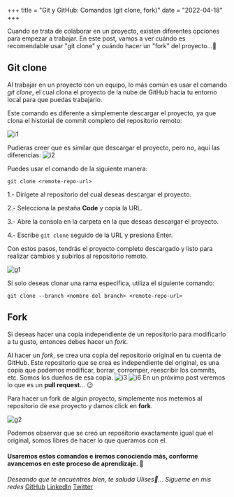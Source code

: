 +++
title = "Git y GitHub: Comandos (git clone, fork)"
date = "2022-04-18"
+++

Cuando se trata de colaborar en un proyecto, existen diferentes opciones para empezar a trabajar. En este post, vamos a ver cuándo es recomendable usar "git clone" y cuándo hacer un "fork" del proyecto...🐤

<!--more-->

## Git clone

Al trabajar en un proyecto con un equipo, lo más común es usar el comando _git clone_, el cual clona el proyecto de la nube de GitHub hacia tu entorno local para que puedas trabajarlo.

Este comando es diferente a simplemente descargar el proyecto, ya que clona el historial de commit completo del repositorio remoto:

![i1](https://user-images.githubusercontent.com/99143567/172074611-cd93f0a2-ccda-4b34-9ffb-117e327749e4.png)

Pudieras creer que es similar que descargar el proyecto, pero no, aquí las diferencias:
![i2](https://user-images.githubusercontent.com/99143567/172074620-6c426ea5-1f74-4bab-9aff-70cf8665cb82.png)

Puedes usar el comando de la siguiente manera:

```
git clone <remote-repo-url>
```

1.- Dirígete al repositorio del cual deseas descargar el proyecto.

2.- Selecciona la pestaña **Code** y copia la URL.

3.- Abre la consola en la carpeta en la que deseas descargar el proyecto.

4.- Escribe `git clone` seguido de la URL y presiona Enter.

Con estos pasos, tendrás el proyecto completo descargado y listo para realizar cambios y subirlos al repositorio remoto.

![g1](https://user-images.githubusercontent.com/99143567/172074631-5110e458-abc7-4850-92d1-10e1267d0c60.gif)

Si solo deseas clonar una rama específica, utiliza el siguiente comando:

```
git clone --branch <nombre del branch> <remote-repo-url>
```

## Fork

Si deseas hacer una copia independiente de un repositorio para modificarlo a tu gusto, entonces debes hacer un _fork_.

Al hacer un _fork_, se crea una copia del repositorio original en tu cuenta de GitHub. Este repositorio que se crea es independiente del original, es una copia que podemos modificar, borrar, corromper, reescribir los commits, etc. Somos los dueños de esa copia.
![i3](https://user-images.githubusercontent.com/99143567/172074638-4c22a0f9-8675-4951-bb02-c5bec8cdc5ac.png)
![i6](https://user-images.githubusercontent.com/99143567/172075807-3153da15-4b05-4c2e-acc3-1028a3e57367.png)
En un próximo post veremos lo que es un **pull request**... 😉

Para hacer un fork de algún proyecto, simplemente nos metemos al repositorio de ese proyecto y damos click en **fork**.

![g2](https://user-images.githubusercontent.com/99143567/172074643-0b95d02b-d8c2-41bd-a2a5-98d40164a94f.gif)

Podemos observar que se creó un repositorio exactamente igual que el original, somos libres de hacer lo que queramos con el.

#### Usaremos estos comandos e iremos conociendo más, conforme avancemos en este proceso de aprendizaje. 🚀

_Deseando que te encuentres bien, te saluda Ulises🤵..._
_Sígueme en mis redes_
[GitHub](https://github.com/UlisesOrnelasR)
[LinkedIn](https://www.linkedin.com/in/ulises-ornelas/)
[Twitter](https://twitter.com/UlisesOrnelass)
